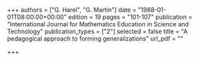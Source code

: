 +++
authors = ["G. Harel", "G. Martin"]
date = "1988-01-01T08:00:00+00:00"
edition = 19
pages = "101-107"
publication = "International Journal for Mathematics Education in Science and Technology"
publication_types = ["2"]
selected = false
title = "A pedagogical approach to forming generalizations"
url_pdf = ""

+++
